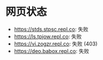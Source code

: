 # 网页状态
- https://stds.stpsc.repl.co: 失败
- https://ls.tpjow.repl.co: 失败
- https://vi.zogzr.repl.co: 失败 (403)
- https://deo.babox.repl.co: 失败
